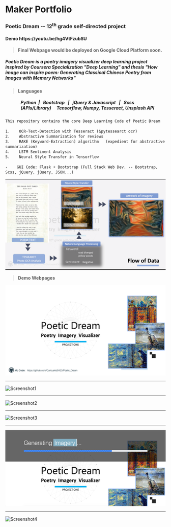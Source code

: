 # **Maker Portfolio**
<!DOCTYPE html>
<html lang="en">
  <head>
    <meta charset="utf-8">
    <meta http-equiv="X-UA-Compatible" content="IE=edge">
    <meta name="viewport" content="width=device-width, initial-scale=1">
    <h3>Poetic Dream -- 12<sup>th</sup> grade self-directed project</h3>
    <h4> Demo https://youtu.be/hg4VtFzubSU </h4>

> **Final Webpage would be deployed on Google Cloud Platform soon.**

   <div><h5>Poetic Dream is a poetry imagery visualizer deep learning project inspired by Coursera Specialization "Deep Learning" and thesis <i>"How image can inspire poem: Generating Classical Chinese Poetry from Images with Memory Networks"</i></h5></div> 
  </head>

> **Languages**
<div style="margin-left: 3rem">
  <h5>Python &nbsp;| &nbsp; Bootstrap &nbsp; | &nbsp; jQuery & Javascript &nbsp; | &nbsp; Scss 
  <br>(APIs/Library) &nbsp;&nbsp;&nbsp; Tensorflow, Numpy, Tesseract, Unsplash API</h5>

</div> 
  <body>

    This repository contains the core Deep Learning Code of Poetic Dream
    
    1.    OCR-Text-Detection with Tesseract (&pytessearct ocr)
    2.    Abstractive Summarization for reviews 
    3.    RAKE (Keyword-Extraction) algorithm   (expedient for abstractive summarization)
    4.    LSTM Sentiment Analysis
    5.    Neural Style Transfer in Tensorflow
    
    -    GUI Code: Flask + Bootstrap (Full Stack Web Dev. -- Bootstrap, Scss, jQuery, jQuery, JSON...)
    
  </body>
  
</html>

![Flow-of-Data](https://raw.githubusercontent.com/Curiouskid0423/Poetic_Dream/master/Flow-of-data.png)

> **Demo Webpages**

![Poetic Dream Cover Photo](https://raw.githubusercontent.com/Curiouskid0423/Poetic_Dream/master/Poetic_Dream_Cover.png)
<hr>

![Screenshot1](https://raw.githubusercontent.com/Curiouskid0423/Poetic_Dream/master/UI-Screenshot/Screenshot-1.png)
<hr>

![Screenshot2](https://raw.githubusercontent.com/Curiouskid0423/Poetic_Dream/master/UI-Screenshot/Screenshot-2.png)
<hr>

![Screenshot3](https://raw.githubusercontent.com/Curiouskid0423/Poetic_Dream/master/UI-Screenshot/Screenshot-3.png)
<hr>

![Screenshot4](https://raw.githubusercontent.com/Curiouskid0423/Poetic_Dream/master/UI-Screenshot/Screenshot-redirect.png)
<hr>

![Screenshot4](https://raw.githubusercontent.com/Curiouskid0423/Poetic_Dream/master/UI-Screenshot/Screenshot-4.png)
